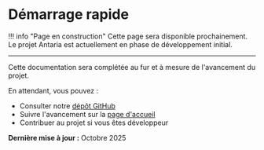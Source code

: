 # Démarrage rapide

!!! info "Page en construction"
    Cette page sera disponible prochainement. Le projet Antaria est actuellement en phase de développement initial.

---

Cette documentation sera complétée au fur et à mesure de l'avancement du projet.

En attendant, vous pouvez :

- Consulter notre [dépôt GitHub](https://github.com/AntariaFR)
- Suivre l'avancement sur la [page d'accueil](../index.md)
- Contribuer au projet si vous êtes développeur

**Dernière mise à jour :** Octobre 2025